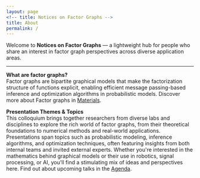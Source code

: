 ```yaml
---
layout: page
<!-- title: Notices on Factor Graphs -->
title: About
permalink: /
---
```



Welcome to **Notices on Factor Graphs** — a lightweight hub for people who share an interest in factor graph perspectives across diverse application areas.

---

**What are factor graphs?**  
Factor graphs are bipartite graphical models that make the factorization structure of functions explicit, enabling efficient message passing-based inference and optimization algorithms in probabilistic models. Discover more about Factor graphs in [Materials](./materials).

**Presentation Themes & Topics**  
This colloquium brings together researchers from diverse labs and disciplines to explore the rich world of factor graphs, from their theoretical foundations to numerical methods and real-world applications. Presentations span topics such as probabilistic modeling, inference algorithms, and optimization techniques, often featuring insights from both internal teams and invited external experts. Whether you're interested in the mathematics behind graphical models or their use in robotics, signal processing, or AI, you'll find a stimulating mix of ideas and perspectives here. Find out about upcoming talks in the [Agenda](./agenda).
